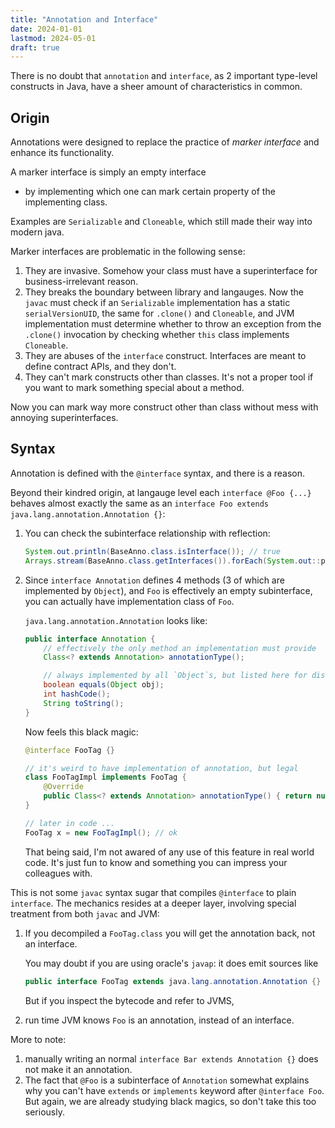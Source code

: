 ```yaml
---
title: "Annotation and Interface"
date: 2024-01-01
lastmod: 2024-05-01
draft: true
---
```


There is no doubt that `annotation` and `interface`, as 2 important type-level constructs in Java, have a sheer amount of characteristics in common.

## Origin

Annotations were designed to replace the practice of *marker interface* and enhance its functionality.

A marker interface is simply an empty interface 

- by implementing which one can mark certain property of the implementing class.

Examples are `Serializable` and `Cloneable`, which still made their way into modern java.

Marker interfaces are problematic in the following sense:
1. They are invasive. Somehow your class must have a superinterface for business-irrelevant reason.
2. They breaks the boundary between library and langauges. Now the `javac` must check if an `Serializable` implementation has a static `serialVersionUID`, the same for `.clone()` and `Cloneable`,
    and JVM implementation must determine whether to throw an exception from the `.clone()` invocation by checking whether `this` class implements `Cloneable`.
3. They are abuses of the `interface` construct. Interfaces are meant to define contract APIs, and they don't.
4. They can't mark constructs other than classes. It's not a proper tool if you want to mark something special about a method.


Now you can mark way more construct other than class without mess with annoying superinterfaces.

## Syntax

Annotation is defined with the `@interface` syntax, and there is a reason.

Beyond their kindred origin, at langauge level each `interface @Foo {...}` behaves almost exactly the same as an `interface Foo extends java.lang.annotation.Annotation {}`:

1. You can check the subinterface relationship with reflection:

    ```java
    System.out.println(BaseAnno.class.isInterface()); // true
    Arrays.stream(BaseAnno.class.getInterfaces()).forEach(System.out::println);  //interface java.lang.annotation.Annotation
    ```

2. Since `interface Annotation` defines 4 methods (3 of which are implemented by `Object`), and `Foo` is effectively an empty subinterface, you can actually have implementation class of `Foo`.

    `java.lang.annotation.Annotation` looks like:

    ```java
    public interface Annotation {
        // effectively the only method an implementation must provide
        Class<? extends Annotation> annotationType();

        // always implemented by all `Object`s, but listed here for distinct semantics requirement.
        boolean equals(Object obj);
        int hashCode();
        String toString();
    }
    ```

    Now feels this black magic:

    ```java
    @interface FooTag {}

    // it's weird to have implementation of annotation, but legal
    class FooTagImpl implements FooTag {
        @Override
        public Class<? extends Annotation> annotationType() { return null; }
    }

    // later in code ...
    FooTag x = new FooTagImpl(); // ok
    ```

    That being said, I'm not awared of any use of this feature in real world code.
    It's just fun to know and something you can impress your colleagues with.
 
This is not some `javac` syntax sugar that compiles `@interface` to plain `interface`.
The mechanics resides at a deeper layer, involving special treatment from both `javac` and JVM:
1. If you decompiled a `FooTag.class` you will get the annotation back, not an interface.

    You may doubt if you are using oracle's `javap`: it does emit sources like
    
    ```java
    public interface FooTag extends java.lang.annotation.Annotation {}
    ```

    But if you inspect the bytecode and refer to JVMS, 

2. run time JVM knows `Foo` is an annotation, instead of an interface.

More to note:
1. manually writing an normal `interface Bar extends Annotation {}` does not make it an annotation. 
2. The fact that `@Foo` is a subinterface of `Annotation` somewhat explains why you can't have `extends` or `implements` keyword after `@interface Foo`. But again, we are already studying black magics, so don't take this too seriously.